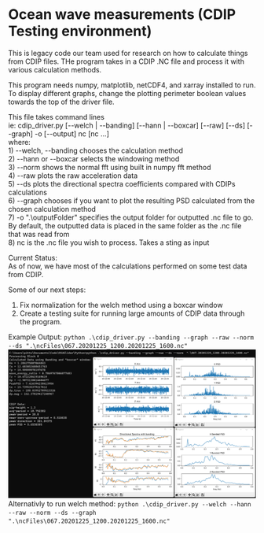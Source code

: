 # Ocean wave measurements (CDIP Testing environment)

This is legacy code our team used for research on how to calculate things from CDIP files. THe program takes in a CDIP .NC file and process it with various calculation methods.

This program needs numpy, matplotlib, netCDF4, and xarray installed to run. To display different graphs, change the plotting perimeter boolean values towards the top of the driver file.

This file takes command lines<br /> 
ie: cdip_driver.py [--welch | --banding] [--hann | --boxcar] [--raw] [--ds] [--graph] -o [--output] nc [nc ...] <br />
where: <br />
    1) --welch, --banding chooses the calculation method <br />
    2) --hann or --boxcar selects the windowing method <br />
    3) --norm shows the normal fft using built in numpy fft method <br />
    4) --raw plots the raw acceleration data <br />
    5) --ds plots the directional spectra coefficients compared with CDIPs calculations <br />
    6) --graph chooses if you want to plot the resulting PSD calculated from the chosen calculation method <br />
    7) -o ".\outputFolder" specifies the output folder for outputted .nc file to go. By default, the outputted data is placed in the same folder as the .nc file that was read from <br />
    8) nc is the .nc file you wish to process. Takes a sting as input <br />


Current Status: <br />
As of now, we have most of the calculations performed on some test data from CDIP. 

Some of our next steps: 
1) Fix normalization for the welch method using a boxcar window
2) Create a testing suite for running large amounts of CDIP data through the program. 


Example Output: `python .\cdip_driver.py --banding --graph --raw --norm --ds ".\ncFiles\067.20201225_1200.20201225_1600.nc"`
![builds](../ProjectImages/python_output.png?raw=true)
Alternativly to run welch method: `python .\cdip_driver.py --welch --hann --raw --norm --ds --graph ".\ncFiles\067.20201225_1200.20201225_1600.nc"`  